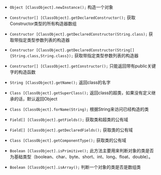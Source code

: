 - `Object [ClassObject].newInstance();`
构造一个对象

- `Constructor[] [ClassObject].getDeclaredConstructor();`
获取Constructor类型的所有构造器数组

- `Constructor [ClassObject].getDeclaredConstructor(String.class);`
获取带指定类型参数列表的构造器

- `Constructor [ClassObject].getDeclaredConstructor(String[]{String.class,String.class});`
获取带指定类型参数列表的构造器

- `Constructor[] [ClassObject].getConstructor();`
只能返回带有public关键字的构造函数

- `String [ClassObject].getName();`
返回class的名字

- `Class [ClassObject].getSuperClass();`
返回class的超类，如果没有定义继承的话，默认返回Object

- `Class [ClassObject].forName(String);`
根据String来访问已经构造的类

- `Field[] [ClassObject].getFields();`
获取类和超类的公有域

- `Field[] [ClassObject].getDeclaredFields();`
获取类的公有域

- `Class [ClassObject].getComponentType();`
获取类的公有域

- `Boolean [ClassObject].isPrimitive();`
此方法主要用来判断对象的类是否为基础类型（boolean、char、byte、short、int、long、float、double）。

- `Boolean [ClassObject].isArray();`
判断一个对象的类是否是数组类



